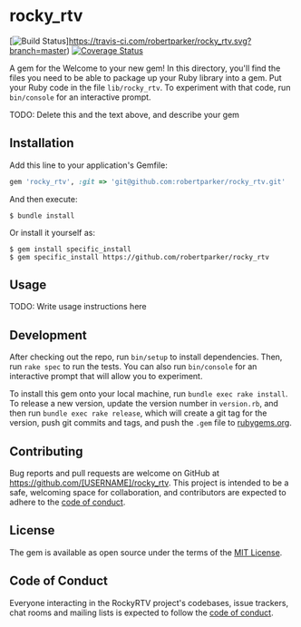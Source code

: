 # rocky_rtv

[![Build Status](https://travis-ci.com/robertparker/rocky_rtv.svg?branch=master)]https://travis-ci.com/robertparker/rocky_rtv.svg?branch=master)
[![Coverage Status](https://coveralls.io/repos/github/robertparker/rocky_rtv/badge.svg?branch=master)](https://coveralls.io/github/robertparker/rocky_rtv?branch=master)

A gem for the 
Welcome to your new gem! In this directory, you'll find the files you need to be able to package up your Ruby library into a gem. Put your Ruby code in the file `lib/rocky_rtv`. To experiment with that code, run `bin/console` for an interactive prompt.

TODO: Delete this and the text above, and describe your gem

## Installation

Add this line to your application's Gemfile:

```ruby
gem 'rocky_rtv', :git => 'git@github.com:robertparker/rocky_rtv.git'
```

And then execute:

    $ bundle install

Or install it yourself as:

	$ gem install specific_install
    $ gem specific_install https://github.com/robertparker/rocky_rtv

## Usage

TODO: Write usage instructions here

## Development

After checking out the repo, run `bin/setup` to install dependencies. Then, run `rake spec` to run the tests. You can also run `bin/console` for an interactive prompt that will allow you to experiment.

To install this gem onto your local machine, run `bundle exec rake install`. To release a new version, update the version number in `version.rb`, and then run `bundle exec rake release`, which will create a git tag for the version, push git commits and tags, and push the `.gem` file to [rubygems.org](https://rubygems.org).

## Contributing

Bug reports and pull requests are welcome on GitHub at https://github.com/[USERNAME]/rocky_rtv. This project is intended to be a safe, welcoming space for collaboration, and contributors are expected to adhere to the [code of conduct](https://github.com/[USERNAME]/rocky_rtv/blob/master/CODE_OF_CONDUCT.md).


## License

The gem is available as open source under the terms of the [MIT License](https://opensource.org/licenses/MIT).

## Code of Conduct

Everyone interacting in the RockyRTV project's codebases, issue trackers, chat rooms and mailing lists is expected to follow the [code of conduct](https://github.com/[USERNAME]/rocky_rtv/blob/master/CODE_OF_CONDUCT.md).
